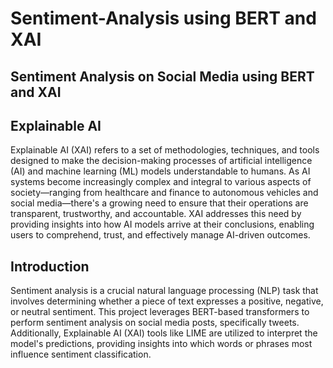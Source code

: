 # Sentiment-Analysis using BERT and XAI

## Sentiment Analysis on Social Media using BERT and XAI

## Explainable AI
Explainable AI (XAI) refers to a set of methodologies, techniques, and tools designed to make the decision-making processes of artificial intelligence (AI) and machine learning (ML) models understandable to humans. As AI systems become increasingly complex and integral to various aspects of society—ranging from healthcare and finance to autonomous vehicles and social media—there's a growing need to ensure that their operations are transparent, trustworthy, and accountable. XAI addresses this need by providing insights into how AI models arrive at their conclusions, enabling users to comprehend, trust, and effectively manage AI-driven outcomes.


## Introduction
Sentiment analysis is a crucial natural language processing (NLP) task that involves determining whether a piece of text expresses a positive, negative, or neutral sentiment. This project leverages BERT-based transformers to perform sentiment analysis on social media posts, specifically tweets. Additionally, Explainable AI (XAI) tools like LIME are utilized to interpret the model's predictions, providing insights into which words or phrases most influence sentiment classification.
